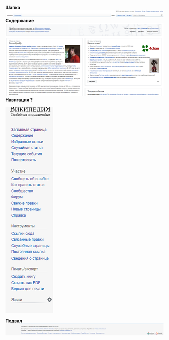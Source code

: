 __Шапка__
![](/Wiki/Header.png)
__Содержание__
![](/Wiki/Content.png)
__Навигация ?__

![](/Wiki/Nav.png)

__Подвал__
![](/Wiki/Footer.png)